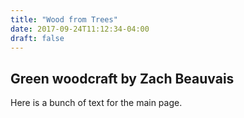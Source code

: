 ```yaml
---
title: "Wood from Trees"
date: 2017-09-24T11:12:34-04:00
draft: false
---
```


## Green woodcraft by Zach Beauvais

Here is a bunch of text for the main page.